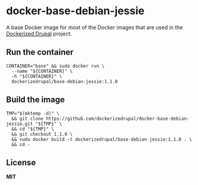# docker-base-debian-jessie

A base Docker image for most of the Docker images that are used in the [Dockerized Drupal](https://dockerizedrupal.com/) project.

## Run the container

    CONTAINER="base" && sudo docker run \
      --name "${CONTAINER}" \
      -h "${CONTAINER}" \
      dockerizedrupal/base-debian-jessie:1.1.0

## Build the image

    TMP="$(mktemp -d)" \
      && git clone https://github.com/dockerizedrupal/docker-base-debian-jessie.git "${TMP}" \
      && cd "${TMP}" \
      && git checkout 1.1.0 \
      && sudo docker build -t dockerizedrupal/base-debian-jessie:1.1.0 . \
      && cd -

## License

**MIT**
